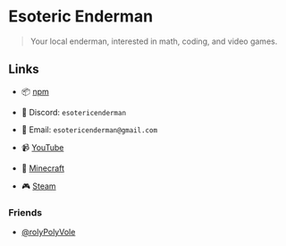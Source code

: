 # Esoteric Enderman

> Your local enderman, interested in math, coding, and video games.

## Links

- 📦 [npm](https://www.npmjs.com/~esotericenderman)

- 💬 Discord: `esotericenderman`
- 📧 Email: `esotericenderman@gmail.com`

- 📹 [YouTube](https://www.youtube.com/@esotericenderman)
- 🧱 [Minecraft](https://namemc.com/profile/EsotericEnderman.1)
- 🎮 [Steam](https://steamcommunity.com/id/esotericenderman/)

### Friends

- [@rolyPolyVole](https://github.com/rolyPolyVole)
